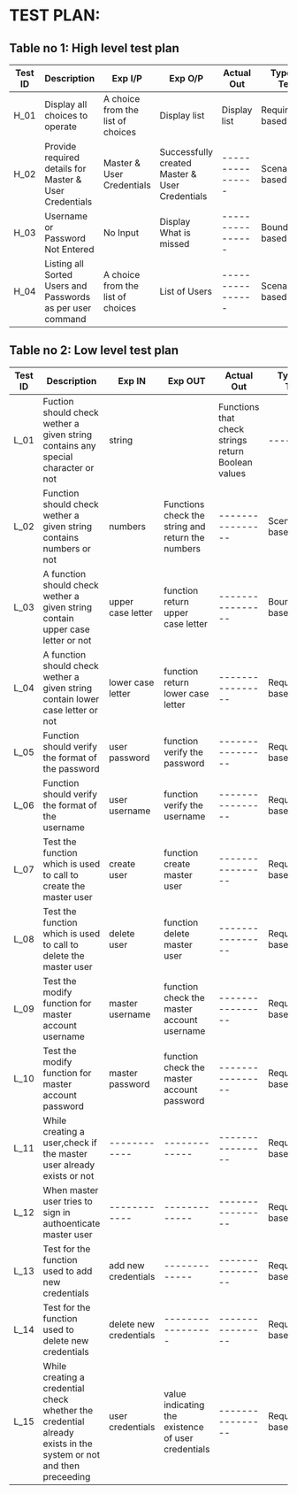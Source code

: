 # TEST PLAN:

## Table no 1: High level test plan

| **Test ID** | **Description**                                              | **Exp I/P** | **Exp O/P** | **Actual Out** |**Type Of Test**  |    
|-------------|--------------------------------------------------------------|------------|-------------|----------------|------------------|
|  H_01       |Display all choices to operate | A choice from the list of choices | Display list | Display list |Requirement based |
|  H_02       |Provide required details for Master & User Credentials|  Master & User Credentials|Successfully created Master & User Credentials|----------------|Scenario based    |
|  H_03       | Username or Password Not Entered | No Input |Display What is missed|----------------|Boundary based    |
|  H_04       | Listing all Sorted Users and Passwords as per user command | A choice from the list of choices|List of Users|----------------|Scenario based    |

## Table no 2: Low level test plan
| **Test ID** | **Description**                                              | **Exp IN** | **Exp OUT** | **Actual Out** |**Type Of Test**  |    
|-------------|--------------------------------------------------------------|------------|-------------|----------------|------------------|
|  L_01       |Fuction should check wether a given string contains any special character or not |string||Functions that check strings return Boolean values |---------|Requirement based |
|  L_02       |Function should check wether a given string contains numbers or not |numbers|Functions check the string and return the numbers|----------------|Scenario based    |
|  L_03       |A function should check wether a given string contain upper case letter or not |upper case letter|function return upper case letter|----------------|Boundary based    |
|  L_04       |A function should check wether a given string contain lower case letter or not|lower case letter|function return lower case letter|----------------|Requirement based |
|  L_05       |Function should verify the format of the password| user password|function verify the password|----------------|Requirement based |
|  L_06       |Function should verify the format of the username| user username|function verify the username|----------------|Requirement based |
|  L_07       |Test the function which is used to call to create the master user|create user|function create master user|----------------|Requirement based |
|  L_08       |Test the function which is used to call to delete the master user|delete user|function delete master user|----------------|Requirement based |
|  L_09       |Test the modify function for master account username|master username|function check the master account username|----------------|Requirement based |
|  L_10       |Test the modify function for master account password|master password|function check the master account password|----------------|Requirement based |
|  L_11       |While creating a user,check if the master user already exists or not|  ------------|-------------|----------------|Requirement based |
|  L_12       |When master user tries to sign in authoenticate master user|  ------------|-------------|----------------|Requirement based |
|  L_13       |Test for the function used to add new credentials|add new credentials|-------------|----------------|Requirement based |
|  L_14       |Test for the function used to delete new credentials|delete new credentials|-----------------|----------------|Requirement based |
|  L_15       |While creating a credential check whether the credential already exists in the system or not and then preceeding|user credentials|value indicating the existence of user credentials|----------------|Requirement based |

